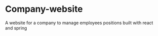 # Company-website
A website for a company to manage employees positions built with react and spring
